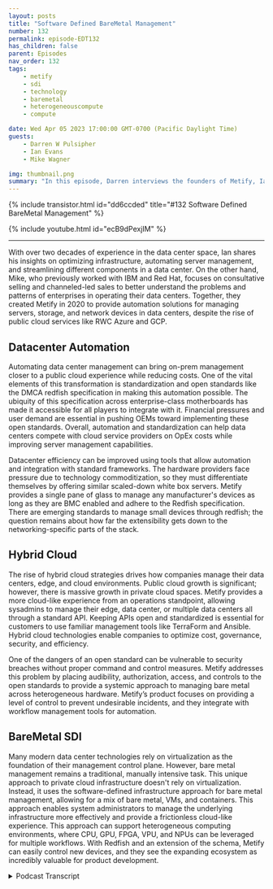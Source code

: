 ```yaml
---
layout: posts
title: "Software Defined BareMetal Management"
number: 132
permalink: episode-EDT132
has_children: false
parent: Episodes
nav_order: 132
tags:
    - metify
    - sdi
    - technology
    - baremetal
    - heterogeneouscompute
    - compute

date: Wed Apr 05 2023 17:00:00 GMT-0700 (Pacific Daylight Time)
guests:
    - Darren W Pulsipher
    - Ian Evans
    - Mike Wagner

img: thumbnail.png
summary: "In this episode, Darren interviews the founders of Metify, Ian Evans and Mike Wagner, about their unique approach to bare metal software-defined infrastructure management using the Redfish standard."
---
```


{% include transistor.html id="dd6ccded" title="#132 Software Defined BareMetal Management" %}

{% include youtube.html id="ecB9dPexjIM" %}

---

<p>With over two decades of experience in the data center space, Ian shares his insights on optimizing infrastructure, automating server management, and streamlining different components in a data center. On the other hand, Mike, who previously worked with IBM and Red Hat, focuses on consultative selling and channeled-led sales to better understand the problems and patterns of enterprises in operating their data centers. Together, they created Metify in 2020 to provide automation solutions for managing servers, storage, and network devices in data centers, despite the rise of public cloud services like RWC Azure and GCP.</p>
<p></p><h2> Datacenter Automation</h2>
<p>
</p>
<p>Automating data center management can bring on-prem management closer to a public cloud experience while reducing costs. One of the vital elements of this transformation is standardization and open standards like the DMCA redfish specification in making this automation possible. The ubiquity of this specification across enterprise-class motherboards has made it accessible for all players to integrate with it. Financial pressures and user demand are essential in pushing OEMs toward implementing these open standards. Overall, automation and standardization can help data centers compete with cloud service providers on OpEx costs while improving server management capabilities.</p>
<p>Datacenter efficiency can be improved using tools that allow automation and integration with standard frameworks. The hardware providers face pressure due to technology commoditization, so they must differentiate themselves by offering similar scaled-down white box servers. Metify provides a single pane of glass to manage any manufacturer's devices as long as they are BMC enabled and adhere to the Redfish specification. There are emerging standards to manage small devices through redfish; the question remains about how far the extensibility gets down to the networking-specific parts of the stack.</p>
<p></p><h2> Hybrid Cloud</h2>
<p>
</p>
<p>The rise of hybrid cloud strategies drives how companies manage their data centers, edge, and cloud environments. Public cloud growth is significant; however, there is massive growth in private cloud spaces. Metify provides a more cloud-like experience from an operations standpoint, allowing sysadmins to manage their edge, data center, or multiple data centers all through a standard API. Keeping APIs open and standardized is essential for customers to use familiar management tools like TerraForm and Ansible. Hybrid cloud technologies enable companies to optimize cost, governance, security, and efficiency.</p>
<p>One of the dangers of an open standard can be vulnerable to security breaches without proper command and control measures. Metify addresses this problem by placing audibility, authorization, access, and controls to the open standards to provide a systemic approach to managing bare metal across heterogeneous hardware. Metify’s product focuses on providing a level of control to prevent undesirable incidents, and they integrate with workflow management tools for automation.</p>
<p></p><h2> BareMetal SDI</h2>
<p>
</p>
<p>Many modern data center technologies rely on virtualization as the foundation of their management control plane. However, bare metal management remains a traditional, manually intensive task. This unique approach to private cloud infrastructure doesn't rely on virtualization. Instead, it uses the software-defined infrastructure approach for bare metal management, allowing for a mix of bare metal, VMs, and containers. This approach enables system administrators to manage the underlying infrastructure more effectively and provide a frictionless cloud-like experience. This approach can support heterogeneous computing environments, where CPU, GPU, FPGA, VPU, and NPUs can be leveraged for multiple workflows. With Redfish and an extension of the schema, Metify can easily control new devices, and they see the expanding ecosystem as incredibly valuable for product development. </p>
<p>

<details>
<summary> Podcast Transcript </summary>

<p>﻿1</p>
<p>Hello, this is Darren</p>
<p>Pulsipher, chief solution,architect of public sector at Intel.</p>
<p>And welcome to Embracing</p>
<p>Digital Transformation,where we investigate effective change,leveraging people processand technology.</p>
<p>He and Mike, welcome to the show.</p>
<p>Thank you.</p>
<p>Good to be here.</p>
<p>Hey, Ian, you're the CTO of Metify.</p>
<p>Let's hear first from you.</p>
<p>Give me a little bit about your backgroundand how you got started.</p>
<p>Sure.</p>
<p>So I have actually worked in the datacenter space for a very long time.</p>
<p>I've probably been in it since 1999,and throughthat I've worked in different rolesanywhere from engineering rolesup through systems architecture.</p>
<p>And yeah, it's just</p>
<p>I've focused on all the different domains,storage, network data center facilities.</p>
<p>And one of the thingsthat I've learned overthe years is how to optimizesome of that infrastructure.</p>
<p>And we're really going to talk to youabout today is what we've created,you know, something that really gets downinto the data center,deep into the data center,and allows you to automate differentaspects of it from servers to storage upthrough network devices and so forth.</p>
<p>Hey, before we get startedthere, though, Mike,tell us a little bit about your backgroundand then why you hooked up with Ian hereto start Modify? Yeah, sounds great.</p>
<p>So I started with IBM many, many moons agoand I was a network engineerand from there I actually stayed with IBMfor quite some timeand shifted into direct sales.</p>
<p>So working a lot with</p>
<p>Enterprise isand getting a look insidetheir data centers,understanding the problems that they face.</p>
<p>Consultative selling, of course,trying to understand the patternsand what it takes torun and operate a data centerand do the things that you need to doto keep the company going and then toeventually use it as a competitive edge.</p>
<p>So that led me to going to Red Hat,and I spent several years at Red</p>
<p>Hat as well, and Red</p>
<p>Hat introduced me to the channel side,which was really, really cool.</p>
<p>So I went from direct salesinto really channel led sales exclusively.</p>
<p>And like I said,that was really apertureopening for me and a fantastic experience.</p>
<p>It was through thatthat I actually met Ian.</p>
<p>He was with one of our top businesspartners, a very large multibillion dollarorganization,and that led directly to solutiondevelopment and the launching of Modifythree years ago.</p>
<p>So that'swhat got me here. Well, three years ago.</p>
<p>So you guys have known each otherfor how long?</p>
<p>Five, six, six years now?</p>
<p>Yeah, Five and six years.</p>
<p>Yeah. Yeah, that's.</p>
<p>That's awesome.</p>
<p>Yeah.</p>
<p>And you're still talking to each other?</p>
<p>Yeah. Okay.</p>
<p>I've been in startups before.</p>
<p>I've done three startups, and.</p>
<p>Yeah,</p>
<p>I don't talk to any of those founders.</p>
<p>Oh, wow.</p>
<p>Yeah, that's.</p>
<p>That's a show on to its own.</p>
<p>I look forward to having our little help.</p>
<p>Yeah, that'll be an interesting show.</p>
<p>We'll have to do thatone of these days, you know?</p>
<p>So what led you guys</p>
<p>What led you guys to create modify?</p>
<p>You talked aboutoptimizing the data center.</p>
<p>So there's a big elephant in the room,and it's called RWC Azure and GCP.</p>
<p>Yeah.</p>
<p>So if if I'm going to be the devil'sadvocate here, I'm going to say,why in the worlddo I need to automate my own data center?</p>
<p>Data centers are dead, but hey, WC comesand tells me that all the time.</p>
<p>Yeah.</p>
<p>Yeah.</p>
<p>Well, I thinkit, I think there's there's a lot to thatthe automation piece ofit is really aroundall the components in the data centeris really be the big oneright now as it stands, you have all thesedifferent problems you have to deal withwithin the data center,you know, different,you know, with Supermicro, Dell, HP,</p>
<p>I mean, you go down the list, right?</p>
<p>There's just a ton of different servers,a lot of different products, and each onekind of has its own specific managedmanagement toolset associated with it.</p>
<p>And while there's a state, there's openstandards coming togetherlike redfish,you know, where you can issue onespecific commandthat will do something on all the servers.</p>
<p>That's great,but you still have to fall backto all those tools, you know, to managefull lifecycle those servers, right?</p>
<p>So I think for for usand where I really view it isif you're going to talkabout the data centerand you're going to build a successfulinfrastructure footprintthat's fully automated,you need to be able to takea lot of those toolsand bring them together, which then bringsyou closer to an experiencethat you would see on the public cloud.</p>
<p>There's less emphasis on the underlyinginfrastructure, less focuson the individual pieces for your,you know, anywhere from a firm updateyou have to do on a server,which is time consuming.</p>
<p>Sometimes that's still very mucha manual process.</p>
<p>All of that really needs to be wrappedinto what I considera single stream of automation.</p>
<p>And then there needs to be somethingthat effectively, you know, kindof almost establish like a single paneof glass server over that entire thing.</p>
<p>So, so so you're cutting outbecause a lot of the complaintsthat people have on whythey want to move to the cloud is speed.</p>
<p>Yeah. And OpEx cost, right?</p>
<p>I can't find the right people.</p>
<p>They cost too much,too much variability in my data center.</p>
<p>And you guys have kind ofcome in and said, hey, let's automateas much of that as we possibly can.</p>
<p>We can run it more efficientlyand so you can compute your own datacenter can compete with the cloud serviceproviders on OpEx cost for sure.</p>
<p>On OpEx cost, right? Yeah, Yeah.</p>
<p>Your overall costscould actually be cheaper in a data centerusing a tool like what you guys have.</p>
<p>Is that right? Exactly.</p>
<p>And that's that's a really important pointbecause there's an absolute breakeven point.</p>
<p>What I whatwe loved about the space in particulargetting getting very low was,first of all,it wasn't possible to do what we're doingsix or seven years ago.</p>
<p>Right.</p>
<p>I mean, because open standardsand the promise of open standardsjust became real.</p>
<p>Essentially in the last five years.</p>
<p>The DMCA came out with the redredfish specification.</p>
<p>The red Cross specification.</p>
<p>Ian bet on it early.</p>
<p>He saw the potential for it,wrote a thesis.</p>
<p>As soon as he showed it to me,</p>
<p>I was like, Holy moly, you're right,this is beautiful.</p>
<p>We can do something with this. And,and we just started workingfrom that point and with the ubiquityof the red four specification nowacross all the motherboard manufacturers,all the motherboardsthat are going out at the enterpriseclass have the VMC built into the boardthat adhere to the retro specification.</p>
<p>All the players just got in line with it.</p>
<p>Okay.</p>
<p>So and this is why do you thinkwhy do you think that is, though,that they've finally got in line?</p>
<p>Because the redfish spechas been out for a long time.</p>
<p>Yeah. Five years. Six years now, yeah.</p>
<p>So it just took off.</p>
<p>So, you know, I think that it wasled by the industry because so</p>
<p>HP and Dell are on the board of the MTFand the guys there.</p>
<p>So they had big champions to begin with.</p>
<p>They recognized that there was a needto have this low levelcompatibility acrossmultiple different hardware profilesto allow for other tools to come inand do what they need to doand integrate with the products in waysthat they couldn't doif it was strictly proprietary.</p>
<p>So and they also saw aheada bit on the white box side, right?</p>
<p>Because the white box guys are coming inproviding this low levelavailability without all the expensiveproprietary tools necessarily.</p>
<p>So you don't want to get pricedout of a game.</p>
<p>And so there was, you know,financial pressures as well as openstandards, pressures from the usersto allow them to do these things,self-service outside of,you know, expensive proprietary toolsto always have to purchaseand maintain in order to run these serversthat they've already purchased.</p>
<p>Right.</p>
<p>So lots of different, you know, pressureshappening to make it all come together.</p>
<p>Yeah, that's absolutely correct. And</p>
<p>I think I'll add a couple of things to it.</p>
<p>One is, you know, there are good restfulstandard was still very much absent.</p>
<p>I mean, you use tools like PMIthat was very common.</p>
<p>Problem with PMI is that, you know,you have security concerns with it.</p>
<p>You know, when you start to deal withthings like the DMG redfish standard,you're actually full rest with that.</p>
<p>So, you know, you'recommunicating a secure manner.</p>
<p>And once people start to see thatthere was actually a serious specificationthat had a consortiumbacking it, like Mike mentioned,all the major OEMs are on board.</p>
<p>You know,</p>
<p>I think they started to take it much moreseriously in terms of implementationand what they could do with it.</p>
<p>And after they saw the capabilitiesand how extensibleit was being, it was, oh, data compliantand there's all these thingsthat really enhance the overall capabilityof server management that really helpedkind of seal the standard.</p>
<p>I think it was just a matterof seeing some of the big guys go in on itand then a lot of the other onesstarted to follow.</p>
<p>And now you see it as,you know, kind of the common standard.</p>
<p>Do you think there'ssome pressure on the OEMsto do this as well to to help improvedata centerefficiency On the optics side, yeah.</p>
<p>So they can compete against cloud serviceproviders because. Yes.</p>
<p>Yes. Right.</p>
<p>I mean, I mean, ultimatelythat's their biggest competition is IWC aswell, as I mentioned.</p>
<p>What they ultimately what it comes down tois everybody has their own tools.</p>
<p>You know, a lot of people have their ownautomation frameworks, right?</p>
<p>They want to be able to use those tools.</p>
<p>They want to be able to integrate thosewith the standard.</p>
<p>So I think that,you know, it really helped quite a lot.</p>
<p>So, you know, that's what might go ahead.</p>
<p>I would just want to know for sure.</p>
<p>I mean, you know,the pressures and theand the commoditization, right?</p>
<p>The technology commoditizationcurve gets everybody eventually.</p>
<p>So the hardware providershave been facing this for some time.</p>
<p>So what do you do to differentiate?</p>
<p>Well, sometimes it's join the herdand make sure that you are that you havesimilar offerings, in this case,more of a scaled downwhite box server that across the board.</p>
<p>Now HP, Dell Supermicro kind of wasthe original heavy in the space, right?</p>
<p>Well,they're trying to take on the inspirationthe quant isthey want to make sure they're not givingthe market weight to the hyperscale.</p>
<p>And especially at the tier two level,there's a number of opportunitieswith large enterprisesthat want some of the resilientresiliency featuresin Dell servers, the fantastic servers,but they also want to be able to automateand do the thingsthat they the way they like doing themat a very at a low level.</p>
<p>So what our tool allows them to dois for the first timehave a single pane of glassthat can heterogeneous sleep providelights outmanagement across any manufacturerand that's not just so serverstorage, networking and really any devicethat's BMC enabled and adheresto the red specification.</p>
<p>So we've done some really cool stuffon the edge as well,which is you're going to ask about aboutthe edge because that's a huge concernthat a lot of my customersand my listeners have ishow do I manage the edge?</p>
<p>Because it's highly heterogeneous, itsconnectivity is questionable.</p>
<p>Yeah, right. Yeah.</p>
<p>And but I still want to be ableto push patches outlike firmware patches or BIOS patches out.</p>
<p>Yeah. And do that in an effective way.</p>
<p>So you guys provide kind of a commoncommon management plane that is longas you said it was only BMC and redfish.</p>
<p>If I can I can take a lookat everything then Yeah yeah, yeah we do.</p>
<p>And we even took it farther during COVIDin, in Ian's neighborhood,there were some teachers that were havingtrouble connecting to the Internetand they because they had these new well,they had broadband issues, right?</p>
<p>So they're real broadband users.</p>
<p>He lives in the Blue Ridge Mountains,beautiful granite range.</p>
<p>Not exactly easy to get a signalthrough there.</p>
<p>Dense forest as well, densely forested.</p>
<p>So, you know, we saw an opportunityto help out the local community did that.</p>
<p>And, you know, we built another productthat works really well with Mojo platformand that's called Photonas photon router.</p>
<p>And it's a it's a it's a proprietary</p>
<p>I mean, I should say it's ait's a very unique built inhas got a lot of skill in this area.</p>
<p>He was a distinguished engineerat Verizon prior to joining by priorto launching Modify anda lot of a lot of skilland expertise in the space.</p>
<p>And what he created was a rather amazingrouter that could do a hell of a lotwith less from a bandwidth perspective.</p>
<p>So taking that, you know,sort of next step from core edgeand then into the customerpremise is where we've taken itall the way, so to speak,and it's all provisionedand maintained by module platform.</p>
<p>So so that's interestingbecause you brought up network.</p>
<p>Yeah.</p>
<p>And do you do network routers, Dothey talk redfish as well.</p>
<p>Can I.</p>
<p>Well at that lower level, yeah.</p>
<p>So it's really interestingif you look at you knowlike in the stand up space,you look at some of the white box,which is, you know,there is emerging standards to managesmall devices through redfish becauseat the end of the day, a lot of those are,you know, x86 64 boxes are,you know, they Yeah, yeah, yeah.</p>
<p>We hope they're using.</p>
<p>Yeah, exactly right.</p>
<p>They are.</p>
<p>So with that, there's really no reasonwhy there can't be a VMC in there.</p>
<p>Expose some of that functionality.</p>
<p>The question is, ishow far does the extensibilityget down to the networking specific,you know, you know, stackparts of the stack and you know, you see</p>
<p>Yang to redfish, you know where you can dothings with with Yang in that top.</p>
<p>And that certainly lends itself to that.</p>
<p>But you're also starting to see morenative capabilities rolled in.</p>
<p>So it's our hope, you know, as the redfishstandard does continue to emergein networking devices,we start to see more coverage for whatwe considerjust white box type of switches.</p>
<p>Yeah, So so</p>
<p>I'm still wrap my headaround this whole thing.</p>
<p>Yeah.</p>
<p>Most organize Asians that I work with nowthey have what I call a multi hybridcloud strategy. Yes.</p>
<p>Where I have data center,</p>
<p>I have edge, I have cloud. Yes.</p>
<p>You guys don't work in the cloud, right?</p>
<p>Becausethe clouddoesn'tlet you guys manage their hardware, right?</p>
<p>That's right.</p>
<p>That would be a bad thing, right?</p>
<p>Oh, yeah. I'mgoing to I'm going to knock every one off.</p>
<p>There's one serverso I could take control of it.</p>
<p>But you guys can provide aa much a much more cloud likeexperience from the operationsside of things like my sysadmins.</p>
<p>Yeah, I can now go to one place and managemy edge, my data centeror multiple data centers, you know. Yeah.</p>
<p>All through all through a common</p>
<p>API, right.</p>
<p>Yeah.</p>
<p>That's great because you mentioned the APIand that's really the key is that we,we, we make the product extensiblein that way that the API is exposed.</p>
<p>So if there is a set of automationsas an example, that do certain thingsin the public cloud and there'ssome elasticity or there's requirements,it needs to reach back into the hybridcloud or private data center.</p>
<p>You know, we're working basicallycustomers are working both those APIs.</p>
<p>And so those two systemsare kind of working in tandemwith each other to do certain things.</p>
<p>So we see as long as we manage the API,we have the API exposed.</p>
<p>You know,the customer can do certain thingswithin that hybrid environmentthat certainly pertainto the private data center in in tandemwith their public cloud deploymentsof because of that API.</p>
<p>Does that meanyou guys have integrations intomanagement toolsthat people are already used to?</p>
<p>Yeah.</p>
<p>So it's a very common use casewhere we kind of the way we look at ourthe way we look at the APIs,we want to keep that as openand as standardized as possible.</p>
<p>So if customers want to be able to take,you know, they have TerraForm,they have Ansible,whatever they're using, right?</p>
<p>Yeah, they can essentially use our APIlike they would any other API,and they can build their ownspecific automation framework that workswith a bunch of different thingsthat Mojo might not even manage.</p>
<p>So, you know, that's that'sbeen a huge focus for us, is keeping thatas accessible and open as we possibly canto facilitate exactly what you mentioned.</p>
<p>All right, cool.</p>
<p>Mike, I know you're etching your kitchen.</p>
<p>Yeah.</p>
<p>There to say something so well,so the hybrid experience,</p>
<p>I mean, it is all hybrid.</p>
<p>So when we talk about youmentioned earlier,one of the first questions was publiccloud growth.</p>
<p>Everyone saying the data centers deadmean.</p>
<p>The fact is the growth in data centersin North America last year,</p>
<p>Okay. A good percentage ofthat was hyperscalers.</p>
<p>But there is also a massive growthin the private cloud space.</p>
<p>So and this isthis is an area that we we've always seenand it's been very consistentacross the years. Yes.</p>
<p>The public cloud is growing,the hyperscalers are growing faster,but the growth of the enterprisesis continuing.</p>
<p>It's not shrinking. It's growing.</p>
<p>So there is a moment whencompaniesrecognize that their public cloudinstantiation is that's a big bill.</p>
<p>There's a there is a specific pricerelated to that ease of useand functionality, as well as being ableto turn things on and off.</p>
<p>So there's a breakpoint.</p>
<p>And from a OpEx perspective,it's becomes much more efficientand palatable for a CFO to say,let's buy the equipment or write it offand we know that we can use thiswell enoughto do all the things that we needed to do.</p>
<p>Okay. Yeah. And you can watch that.</p>
<p>You can watch that from a priceperspective, you know, save millionsand millions of dollars a yearwhich which there's, you know, very publicexamples of like Dropbox was a big onea couple of years ago.</p>
<p>And this idea of cloud repatriationis only picking up steambecause you know the Yeah,you guys well, speaking of, you know,</p>
<p>I was a grandmother who just passed</p>
<p>You're the founder of.</p>
<p>Yeah Gordon</p>
<p>Gordon Moore passed last Friday.</p>
<p>Yeah.</p>
<p>So I mean he's been banging on about,you know, Moore's Lawand you keep making better and betterprocessors.</p>
<p>You can do more with less and less.</p>
<p>So what you can do nowand Ian loves talking about this,what you can do on a single rack nowused to be a couple rows, right?</p>
<p>So the ability to bring in what you needto run the compute that you need is oftenmuch more efficient than spinning upand dropping multiple cycles.</p>
<p>And you get that, you know,shadow it thing under control as well.</p>
<p>So there's a number of reasonsfrom security to governanceto to cost that really drive this.</p>
<p>Yeah.</p>
<p>And, and to that pointthat Mike just made on the governancethat we see that is, you know,you can createwhatever bare metal tools you wantand you can have as much extensibilityand as many systems supportwhatever you need.</p>
<p>If you don't have a good frameworkof governance and policyand security controlsthat are built around that, wherebasically the platform becomesthe custodian of the hardwareand you're you're controlling thingslike what movesfrom staging to production, you know,what can be overwritten, who can do that,who can place a specific workloadon those machines, who canplace firmware, but they can't do specificother things in the system.</p>
<p>These are all things that are criticallyimportant from the CXOs ise or, you know,somebody that is very much interested inthe security posture of their data center.</p>
<p>And since BMC is notoriouslyhave a history of, you know, securityvulnerabilities and things like that,yeah, I was going to say, yeah, that waslevel of oversight on that.</p>
<p>So we see that as critically importanthas to be there.</p>
<p>And that's where a huge focus onour productshas been for,for controlling the datacenter.</p>
<p>Yeah. All right.</p>
<p>So this I'm glad you brought this upbecause this is an issue any timeyou have an open standard, right.</p>
<p>If security wasn't thought about upfrontand like you said with BMC,yeah, I don't really know who's logged in.</p>
<p>I don't know who's made those changes.</p>
<p>Right.</p>
<p>So you guys have put command and controltogetherin in your platformso I can have an auditability trail.</p>
<p>Yeah, I know who has access to whatsets of machines or individual machines,whatever the case may be.</p>
<p>Is that is that of Tuesday. That it is.</p>
<p>Yeah.</p>
<p>We've thatin fact that was one of the areaswe put a very specific level of focuson very early in the productis that we had to have that.</p>
<p>And the Audibility trail,like you mentioned, be able to see what'shappened over a period of time,who did what.</p>
<p>You know, somebody breaks a couple serversmistakenly.</p>
<p>Well,this person or this one never done that.</p>
<p>Yeah right rightso we yeah And then we also, you knowon top of thatwe also see importance around verificationand validation, checking for for specificthings that are done to infrastructure.</p>
<p>So you don't have thingslike cascading failure.</p>
<p>If something fails,you should have some logic in there.</p>
<p>It stops it from doing that again.</p>
<p>So there's a lot of different thingswe see in that governance model.</p>
<p>But yeah, that's, that's really okay.</p>
<p>So, so I can really seesome real value here where before</p>
<p>I'm like, okay,well you put a, an interface in there,blah blah, blah, blah blah,everyone's got this.</p>
<p>But you guys are actually treatingthis like a first classprop from.</p>
<p>Right? A first class up operations thing.</p>
<p>And you've exposed the dirty little secretthat everyone has in data centers.</p>
<p>And Right.</p>
<p>Which isa handful of peoplehold the keys to all the kingdom.</p>
<p>Right? Yeah, right.</p>
<p>They really do.</p>
<p>The sysadmin undoing patch updates.</p>
<p>I'm doing all I have complete controland access of of that machine.</p>
<p>Right.</p>
<p>And you know, no one's watching me, right.</p>
<p>Yeah. And it is you're right.</p>
<p>That is a huge issue.</p>
<p>It's been a longstanding issueand we addressed thatand we yeah we offer a level controlsthat not only preventyou know some some of these lessdesirable things from happening,but also that knowthe auditing pieces of itand everything elsethat are critically important.</p>
<p>So that's that's pretty cool.</p>
<p>Have youintegratedwith any any workflow management ortools that already exist out thereor you provide, you know, those typesof workflows where I can actually dosome automation workflows.</p>
<p>Is that part of your tool or do yourely on a tool above you to do that part?</p>
<p>We do.</p>
<p>We've got so we've what we've doneis there's a couple of thingsthat we focus on there.</p>
<p>We mentioned one, I mentioned the APIso we can bring your own tools.</p>
<p>You know,we're very friendly towards that.</p>
<p>We see that as very important.</p>
<p>The other one is we do have workflowsand automation built into the product,so customers that do havea very specific requirement, let's saythey have 1000 serversacross three different ACSand they want to make sure that they'reonly provisioned on systems that have this</p>
<p>Xeon Gold 6244 processorwith two Optane drives.</p>
<p>And I'm talkingup Intel here. That's right.</p>
<p>About some persistent memoryin their existing memoryor some of our new Flex GPUs, Right?</p>
<p>Yeah, but you can, you can put thoseconstraints based profiles in thereand then you can mobilize a servicecatalog item against that.</p>
<p>So as an example, if they want to deploy</p>
<p>OpenShift, you know, they can do that.</p>
<p>They can put those constraints in there.</p>
<p>Those systems arethen presented as the systems that wouldthen be part of that automated workflowbased on those specific constraints.</p>
<p>Yeah, that's pretty coolbecause I could span multiple OEM vendors.</p>
<p>Yes. Yeah.</p>
<p>In that's in that, which is super cool.</p>
<p>What you just mentioned. That's it.</p>
<p>That, that is, that is reallythe important thing for customers.</p>
<p>They, they don't want to be focusedon all of these different OEMsall over the placeand they would really like toto focus more on,you know, the capability of the systems,what it provides, you know,not having to get into the proprietarytool required to create the pool of,you know, hardware specific itemsthat they needfor a runtime, for a workload,for an OpenShift cluster,for an Anthos cluster, for a ranchercluster, for a Tansey cluster,where we work with all of them or partnerswith all those organizations.</p>
<p>You guys have Major League Baseball.</p>
<p>And what we did for themspecifically is wasan edge based bare metal is going to sayprobably edge, right?</p>
<p>Yeah, absolutely.</p>
<p>So I mean thatthat build was a lot of fun for us.</p>
<p>And you know it'sthey're amazing customer.</p>
<p>And what's cool about Major League</p>
<p>Baseball is theyhave this advanced media groupthat they publish in a technical blog</p>
<p>I think weekly things that they're doingfrom a technical perspective,this is a really advanced group.</p>
<p>They're actually their own consultingoutside Major League Baseball purchase.</p>
<p>I'm assuming they must have beenbuilding them and you know, a lot.</p>
<p>And they said, You know what,we just need to hire.</p>
<p>You guys are going to hire you guys.</p>
<p>Yeah, well, and you know,when you think about it, Major League</p>
<p>Baseball was the they were the first onesthat really got into this big dataimportance of having as much informationthat's right.</p>
<p>Yeah. I mean, think about it. Moneyball,right? I mean, you know,the true datanuts thatknew every possible detail about,you know, what a guy batted under duress,how he batted on Monday,</p>
<p>Wednesday, Friday,where did he sleep last exactly?</p>
<p>In a hotel. It'sall correlated. Well, I'm Tonya.</p>
<p>Did he sleep at home?</p>
<p>Was it a Holiday Inn Express? There we go.</p>
<p>We had a better, better day.</p>
<p>There's data. There's data on it.</p>
<p>So, I mean, so.</p>
<p>But but what were you guys helping</p>
<p>Major League Baseball with?</p>
<p>I mean. Right. You said Edge.</p>
<p>Is this in the stadiums? Is it?</p>
<p>I mean, yeah.</p>
<p>So what?</p>
<p>Yeah, yeah.</p>
<p>So exactly that.</p>
<p>So this isthis is a perfect example of hybrid.</p>
<p>Okay. So and this is Googlewas our partner as well.</p>
<p>And the solution itselfwas every ballpark had to be refreshedwith new hardware and there'sbecause they arethat's a high value target.</p>
<p>Major League Baseball,you know, from a security perspective,they had to make sure thateverything was updated andall their security features were enabled.</p>
<p>So we provided an important layerto make that happenacross any hardware profile for them.</p>
<p>So specifically the build,</p>
<p>I don't know if we can share, but it wasso we'll just say that the builds.</p>
<p>Yeah, the builds were I believeit's five servers per ballpark across</p>
<p>North America and we now we're workingwith the minor league parks as well.</p>
<p>So that's expanded from the first yearwe're in our</p>
<p>I think our third yearnow with Major League Baseball.</p>
<p>I mean they started early with us.</p>
<p>So, so with with Major League</p>
<p>Baseball then.</p>
<p>Yeah, if I have like five serversin each stadium for example.</p>
<p>Yeah, I can, I can sit at headquarters.</p>
<p>I don't even know where headquarters is.</p>
<p>Yeah, it's,well so and I know so Kevin Beckman is thehe's their senior principal.</p>
<p>He's their senior architect who reallyspearheaded the bare metal project.</p>
<p>And so he can sit in one place and manageall these stadiums.</p>
<p>Yeah, the idea. Yeah, that is super cool.</p>
<p>Isn't that cool? Yeah.</p>
<p>So they save money on, you know,travel expenses and flying around to,you know, have to do the thumb drive,low level rebootsto get an OS upgraded or a firmwareupgrade at the specific firmware.</p>
<p>So yeah, there's just a ton of advantagesto being ableto remotely controllow level infrastructure like that.</p>
<p>So it's interestingbecause a lot of times when we talk aboutprivate cloud,we always talk about the software definedinfrastructure layeras virtualizing everythingand you guys don't doany virtualization at all.</p>
<p>We do software defined infrastructure.</p>
<p>Yep, Yes, for bare metal,which to me is even more interesting.</p>
<p>It is because I can do a mixmatch of some bare metal, some VMs. Yes.</p>
<p>Some containers. Yes.</p>
<p>And you guys, you guys can managethe underlying infrastructure.</p>
<p>That's right.</p>
<p>More effectively.</p>
<p>Exactly. Yeah.</p>
<p>Yeah, yeah. That's very cool.</p>
<p>I mean, yeah. So absolutely.</p>
<p>And you know, we, we, we love VMware,we work very well with VMware.</p>
<p>We, we just also have we workwell with everybody.</p>
<p>I mean, just like you and Intel,we work at the chip leveland you know, when you're as low levelas us, we get along with everybodybecause frankly, we just want to make itreally easy for you to access the chipsand do what you need to doat that low level to provide,you know, the pooling and automationto take awaythe manual overheadthat's required with a lot of this.</p>
<p>And once we once we get that solid,once we get that sort of cloudlike experience to be truly frictionless,so you are able to discoverprovisioned hundreds, thousands of nodesfrom a single locationeither in a data center or through hybridand into cloud, which is the cool partabout what Major League Baseball does.</p>
<p>And they publish this, like I mentioned</p>
<p>Kevin back when he published on in Medium.</p>
<p>I have you familiar with the</p>
<p>Yeah yeah yeah yeah mediumas well as their Major League Baseballblog A really great articleabout how they did itbare metal to all the stadiums, you know</p>
<p>And he put some nice diagramswith Mojo platformright at the right at the top of of andso yeah so so so this isthis is really interestingyeah because I can see you guys is helpingactuallyone big push that we have at Intelis what we call heterogeneous compute.</p>
<p>Yeah.</p>
<p>The CPU is a great general purposemachine.</p>
<p>It's been around for 5060 years now.</p>
<p>Yeah, amazing. It is.</p>
<p>But we're starting to see different typesof processors starting to emergelike visual processing units,neuromorphic processing, unit chip use,all these things.</p>
<p>You guys could easily let me managethis heterogeneous compute environment.</p>
<p>Yep, I'm down at the chip level,which is actually pretty cool.</p>
<p>Yeah,that's and, and what exposes more.</p>
<p>Yeah.</p>
<p>And what's exciting about that,what you just mentionedis that, you know, with redfish it's greatbecause it's an extension of the schemaat that point, you know, so.</p>
<p>Right. Yeah. You need,you need some additional functionality.</p>
<p>There's there's standardsboard that reviews it.</p>
<p>They go through the process of extendingthat and then next thing you know,you have some control therethat you you have and as long as thethe lifecycle on the VMs the inthe firmware supports that functionalityyou know you can certainly go inand control those new devices.</p>
<p>So we look forward with the expandingecosystem where it goes into,you know, the rack feed you,it goes into server storage.</p>
<p>I mean, swordfish is another standardthat we didn't really talk about, but,you know, that's that's very muchcentric to obviously storage stuff.</p>
<p>So, yeah, we're following all that stuffvery closely andwe see all those extensionsis incredibly valuableas we move throughthe development of the product.</p>
<p>Yeah, that's one of the best parts aboutcommunity driven innovation in general.</p>
<p>Coming from RedHatand seeing the power of open source.</p>
<p>I mean, to have that open source communityreally driving the R&D,owning the R&D budget for us and,you know, this broad community saying,okay, we absolutely know we need to addthis into the red for specification.</p>
<p>In the case of data centers, you know,they're looking at powercooling all the way back to the plug.</p>
<p>Right.</p>
<p>And you know, those are we have awe have a a green data centersolution that we're workingwith some crypto companies on.</p>
<p>And it's just the wayefficiencies are going to be driventoday and in the very near future.</p>
<p>It's just in its infancy,but it's all really being enabledthrough open standards so everyone can,you know, figure out how to workthese things together, control themin ways that are AI driven, frankly.</p>
<p>Right.</p>
<p>So you are powering up workloadsat specific times, powering down?</p>
<p>Yeah. I was going to say,depending on the bitcoin price,</p>
<p>I may throttle back my power.</p>
<p>There you go. Which is what?</p>
<p>Which is what they do, right.</p>
<p>So sure they do. Yeah.</p>
<p>No, if prices aren't right, the miningthe miners will just shut them off.</p>
<p>But there's, there's ways of having thatbe automated is, is actually pretty cool.</p>
<p>Yeah.</p>
<p>Or depending on price ofis it a cloudy day or not.</p>
<p>Do I have solar panels or</p>
<p>I mean there's a lot of really coolthingsthat you guys can actually help enable.</p>
<p>Yeah.</p>
<p>And right right on that point,</p>
<p>Darren, is the chat tea revolution, right?</p>
<p>So don't get me started on that, right?</p>
<p>Yeah. I don't know if you guys know this.</p>
<p>If you haven't, you should go.</p>
<p>Listen,</p>
<p>I interviewed Chad GPT on this podcast.</p>
<p>Wow. Okay.</p>
<p>I did not hear that yet. I can't wait.</p>
<p>No, no, you got to go. Listen.</p>
<p>Yeah, that's hilarious.</p>
<p>Oh, I mean, so. Yeah.</p>
<p>And I work with Chad. Yep.</p>
<p>Quite a bit as an augment.</p>
<p>As an augment or to the work that I do.</p>
<p>Very cool.</p>
<p>Yeah. Great stuff.</p>
<p>And when you look at what they're doingand the specializationthat's involved in the workloads, right,the compute intensive specializationthat Chatbot requires, Right.</p>
<p>With these new chips and the newframeworks that are being built around it.</p>
<p>So this is just centerof the bull's eye for us, right?</p>
<p>So we're</p>
<p>I don't knowhow much we can talk about it right now.</p>
<p>Well, we're we're we're lookingat a hosted offering, frankly,in this space to provide specializedbare metal workload optimizationacross this specificallyfor chatbot type startupsthat are looking to quickly scalethat super cool their infrastructure.</p>
<p>Right.</p>
<p>So I mean, and these are the thingsthese are the barriers of entry.</p>
<p>Right.</p>
<p>There could be some great ideasthat are out there from a chat, CBTor other, you know, GPU heavyor one of these new chip heavyworkload perspectivesthat we can quickly get up and running.</p>
<p>And it's very easy for us to spin upany of these workloads because again,we operate at the chip leveland whatever the peripherals are thatneed to be added into the box to make itoptimized to run specific workloads,we can easily do that.</p>
<p>So it's somethingthat we're we're kicking aroundand we certainly see potential for.</p>
<p>And given and given thisthis very interesting momentwith chat CBT and the potential for it,not to mention the investmentin this space,there's just going to be a needfor infrastructure, specializedinfrastructure that we are confidentwe we know how to deliverwell in possibly excuse me,possibly specialized infrastructurethat spread across the edge.</p>
<p>That's right.</p>
<p>That's right.</p>
<p>Because I don't necessarilywant to move all that data rightfrom the edge back into a data center.</p>
<p>And in some cases where I'm startingto see some really cool data architectureswhere there is no center,there is no yeah, data center.</p>
<p>It's federated acrossan edge, yetno one's in control in that in that perbox power.</p>
<p>Now you know what you can put in one forhow many cores you can in one processoryou know, and just that piece of new PCIadvancements, you know, all thesethings and VMware, it just it's amazingwhat you can put in to a small box.</p>
<p>So yes, we that point in thereand we totally recognize that andthat's absolutely true. Yeah.</p>
<p>So hey guys, this has been wonderful.</p>
<p>Any last words for our listeners today?</p>
<p>Anything you want to share?</p>
<p>Oh, boy.</p>
<p>No, I think we seem to coverquite a few bases there, no pun intended.</p>
<p>So if they want to find outmore, it's metaphorical.</p>
<p>I o correct.</p>
<p>You mean t if y dot ioa to find out more about your companyand the products that you offer.</p>
<p>Right. That's it.</p>
<p>Yeah. All right, cool.</p>
<p>Thanks. Thanks, guys, for coming on today.</p>
<p>Thank you, Daryn, very much. Daryn.</p>
<p>Thank you for listening to Embracing</p>
<p>Digital Transformation today.</p>
<p>If you enjoyed our podcast,give it five stars on your favoritepodcasting site or YouTube channel.</p>
<p>You can find out more informationabout embracing digital transformationand embracingdigital,org.</p>
<p>Until nexttime, go out and do something wonderful.</p>

</details>
